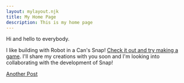 ```yaml
---
layout: mylayout.njk
title: My Home Page
description: This is my home page
---
```


Hi and hello to everybody. 

I like building with Robot in a Can's Snap!
[Check it out and try making a game](https://snap.robotinacan.com/courses/snaps/blank/). I'll share my creations with you soon and I'm looking into collaborating with the development of Snap!

[Another Post](/23-07-19)




 